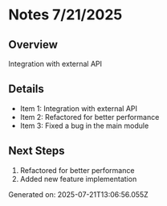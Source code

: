 # Notes 7/21/2025

## Overview
Integration with external API

## Details
- Item 1: Integration with external API
- Item 2: Refactored for better performance
- Item 3: Fixed a bug in the main module

## Next Steps
1. Refactored for better performance
2. Added new feature implementation

Generated on: 2025-07-21T13:06:56.055Z
